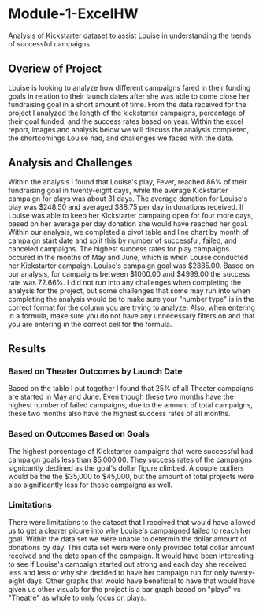 # Module-1-ExcelHW
Analysis of Kickstarter dataset to assist Louise in understanding the trends of successful campaigns.
## Overiew of Project
Louise is looking to analyze how different campaigns fared in their funding goals in relation to their launch dates after she was able to come close her fundraising goal in a short amount of time.  From the data received for the project I analyzed the length of the kickstarter campaigns, percentage of their goal funded, and the success rates based on year.  Within the excel report, images and analysis below we will discuss the analysis completed, the shortcomings Louise had, and challenges we faced with the data.
## Analysis and Challenges
Within the analysis I found that Louise's play, Fever, reached 86% of their fundraising goal in twenty-eight days, while the average Kickstarter campaign for plays was about 31 days.  The average donation for Louise's play was $248.50 and averaged $88.75 per day in donations received. If Louise was able to keep her Kickstarter campaing open for four more days, based on her average per day donation she would have reached her goal.  
Within our analysis, we completed a pivot table and line chart by month of campaign start date and split this by number of successful, failed, and canceled campaigns.  The highest success rates for play campaigns occured in the months of May and June, which is when Louise conducted her Kickstarter campaign.  Louise's campaign goal was $2885.00.  Based on our analysis, for campaigns between $1000.00 and $4999.00 the success rate was 72.66%.
I did not run into any challenges when completing the analysis for the project, but some challenges that some may run into when completing the analysis would be to make sure your "number type" is in the correct format for the column you are trying to analyze.  Also, when entering in a formula, make sure you do not have any unnecessary filters on and that you are entering in the correct cell for the formula.
## Results
### Based on Theater Outcomes by Launch Date
Based on the table I put together I found that 25% of all Theater campaigns are started in May and June.  Even though these two months have the highest number of failed campaigns, due to the amount of total campaigns, these two months also have the highest success rates of all months.
### Based on Outcomes Based on Goals
The highest percentage of Kickstarter campaigns that were successful had campaign goals less than $5,000.00.  They success rates of the campaigns signicantly declined as the goal's dollar figure climbed.  A couple outliers would be the the $35,000 to $45,000, but the amount of total projects were also significantly less for these campaigns as well.  
### Limitations
There were limitations to the dataset that I received that would have allowed us to get a clearer picure into why Louise's campaigned failed to reach her goal.  Within the data set we were unable to determin the dollar amount of donations by day.  This data set were were only provided total dollar amount received and the date span of the campaign.  It would have been interesting to see if Louise's campaign started out strong and each day she received less and less or why she decided to have her campaign run for only twenty-eight days.  Other graphs that would have beneficial to have that would have given us other visuals for the project is a bar graph based on "plays" vs "Theatre" as whole to only focus on plays.
